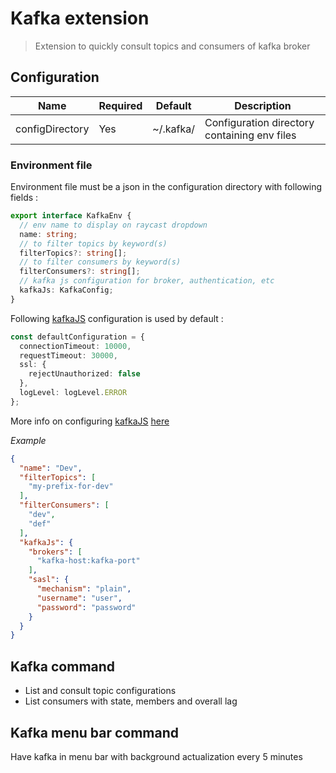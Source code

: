 # Kafka extension

> Extension to quickly consult topics and consumers of kafka broker

## Configuration

| Name            | Required | Default   | Description                                  |
|-----------------|----------|-----------|----------------------------------------------|
| configDirectory | Yes      | ~/.kafka/ | Configuration directory containing env files |

### Environment file

Environment file must be a json in the configuration directory with following
fields :

````typescript
export interface KafkaEnv {
  // env name to display on raycast dropdown
  name: string;
  // to filter topics by keyword(s)
  filterTopics?: string[];
  // to filter consumers by keyword(s)
  filterConsumers?: string[];
  // kafka js configuration for broker, authentication, etc
  kafkaJs: KafkaConfig;
}
````

Following [kafkaJS](https://kafka.js.org/) configuration is used by default :

````typescript
const defaultConfiguration = {
  connectionTimeout: 10000,
  requestTimeout: 30000,
  ssl: {
    rejectUnauthorized: false
  },
  logLevel: logLevel.ERROR
};
````

More info on configuring
[kafkaJS](https://kafka.js.org/) [here](https://kafka.js.org/docs/configuration)

_Example_

````json
{
  "name": "Dev",
  "filterTopics": [
    "my-prefix-for-dev"
  ],
  "filterConsumers": [
    "dev",
    "def"
  ],
  "kafkaJs": {
    "brokers": [
      "kafka-host:kafka-port"
    ],
    "sasl": {
      "mechanism": "plain",
      "username": "user",
      "password": "password"
    }
  }
}

````

## Kafka command

- List and consult topic configurations
- List consumers with state, members and overall lag

## Kafka menu bar command

Have kafka in menu bar with background actualization every 5 minutes
